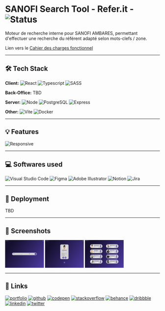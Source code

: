 # SANOFI Search Tool - Refer.it - ![Status](https://img.shields.io/badge/Status-On%20going-fd9644?style=flat-square)


<!-- ![Status](https://img.shields.io/badge/Status-Finished-20bf6b?style=flat-square) -->

<!-- <img src="img/logo.svg" width=10%> -->

Moteur de recherche interne pour SANOFI AMBARES, permettant d'effectuer une recherche du référent adapté selon mots-clefs / zone.


Lien vers le [Cahier des charges fonctionnel](./CDCF.md)

---

## 🛠 Tech Stack

**Client:**
![React](https://img.shields.io/badge/React-20232A?&logo=react&logoColor=61DAFB)
![Typescript](https://img.shields.io/badge/TypeScript-007ACC?&logo=typescript&logoColor=white)
![SASS](https://img.shields.io/badge/Sass-CC6699?&logo=sass&logoColor=white)

**Back-Office:**
TBD

**Server:**
![Node](https://img.shields.io/badge/Node.js-339933?&logo=nodedotjs&logoColor=white)
![PostgreSQL](https://img.shields.io/badge/PostgreSQL-316192?&logo=postgresql&logoColor=white)
![Express](https://img.shields.io/badge/Express.js-000000?&logo=express&logoColor=white)


**Other:**
![Vite](https://img.shields.io/badge/Vite-B73BFE?&logo=vite&logoColor=FFD62E)
![Docker](https://img.shields.io/badge/Docker-2CA5E0?&logo=docker&logoColor=white)

---

## 💡 Features
![Responsive](https://img.shields.io/badge/Responsive-Full-27AE60?style=flat-square)

---

## 💻 Softwares used

![Visual Studio Code](https://img.shields.io/badge/Visual_Studio_Code-0078D4?&logo=visual%20studio%20code&logoColor=white)
![Figma](https://img.shields.io/badge/Figma-F24E1E?&logo=figma&logoColor=white)
![Adobe Illustrator](https://img.shields.io/badge/Adobe%20Illustrator-FF9A00e&logo=adobe%20illustrator&logoColor=white)
![Notion](https://img.shields.io/badge/Notion-000000?&logo=notion&logoColor=white)
![Jira](https://img.shields.io/badge/Jira-0052CC?&logo=Jira&logoColor=white)

---

## 📲 Deployment

<!-- ![Netlify](https://img.shields.io/badge/Netlify-00C7B7?&logo=netlify&logoColor=white)
![Vercel](https://img.shields.io/badge/Vercel-000000?&logo=vercel&logoColor=white) -->

TBD

---

<!-- ## 🎨 Color Reference

| Color      | Hex                                                                |
| ---------- | ------------------------------------------------------------------ |
| Turquoise  | ![#1ABC9C](https://placehold.co/15x15/1ABC9C/1ABC9C.png) `#1ABC9C` |
| Dark grey  | ![#19242e](https://placehold.co/15x15/19242e/19242e.png) `#19242e` |
| Light grey | ![#34495E](https://placehold.co/15x15/34495E/34495E.png) `#34495E` |
| Silver     | ![#BDC3C7](https://placehold.co/15x15/BDC3C7/BDC3C7.png) `#BDC3C7` |

--- -->

## 📸 Screenshots

<img src="./concept/mockups/home.png" width=25%>
<img src="./concept/mockups/result.png" width=25%>
<img src="./concept/mockups/referents.png" width=25%>

---

## 🔗 Links

[![portfolio](https://img.shields.io/badge/my_portfolio-000?style=for-the-badge&logo=ko-fi&logoColor=white)](https://kevinbourgitteau.com/)
[![github](https://img.shields.io/badge/GitHub-100000?style=for-the-badge&logo=github&logoColor=white)](https://github.com/ka-be)
[![codepen](https://img.shields.io/badge/Codepen-000000?style=for-the-badge&logo=codepen&logoColor=white)](https://codepen.io/ka-be)
[![stackoverflow](https://img.shields.io/badge/Stack_Overflow-FE7A16?style=for-the-badge&logo=stack-overflow&logoColor=white)](https://stackoverflow.com/users/13797852/kevin-bjto)
[![behance](https://img.shields.io/badge/-Behance-blue?style=for-the-badge&logo=behance&logoColor=white)](https://www.behance.net/kaabe)
[![dribbble](https://img.shields.io/badge/Dribbble-EA4C89?style=for-the-badge&logo=dribbble&logoColor=white)](https://dribbble.com/Kaabee)
[![linkedin](https://img.shields.io/badge/linkedin-0A66C2?style=for-the-badge&logo=linkedin&logoColor=white)](https://fr.linkedin.com/in/kevin-bourgitteau)
[![twitter](https://img.shields.io/badge/twitter-1DA1F2?style=for-the-badge&logo=twitter&logoColor=white)](https://twitter.com/BjtoKevin)
